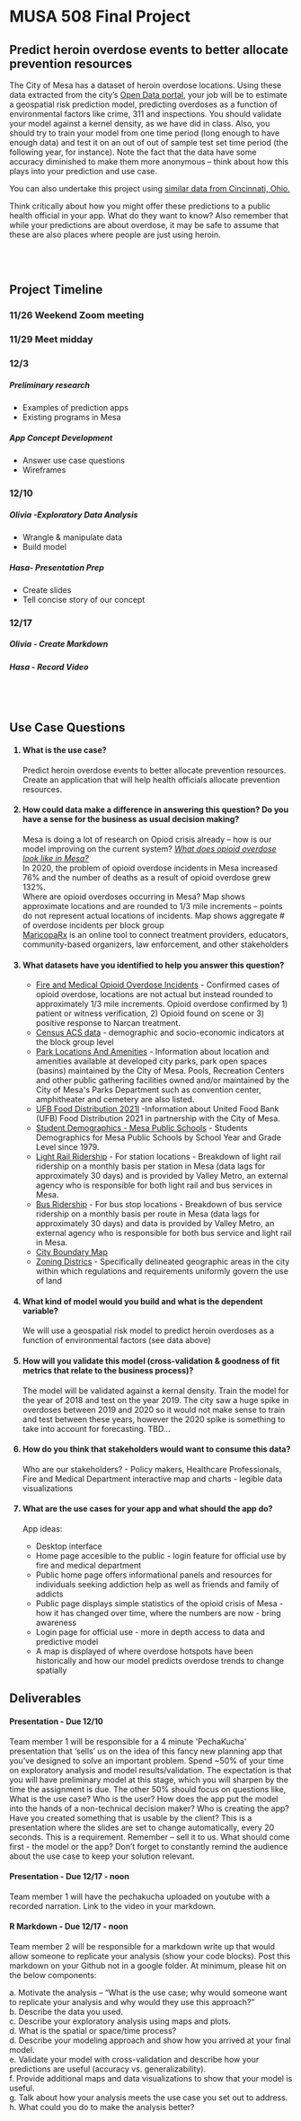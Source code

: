 # MUSA 508 Final Project 

## Predict heroin overdose events to better allocate prevention resources 

The City of Mesa has a dataset of heroin overdose locations. Using these data extracted from the city’s [Open Data portal](https://data.mesaaz.gov/Fire-and-Medical/Fire-and-Medical-Opioid-Overdose-Incidents/qufy-tzv6), your job will be to estimate a geospatial risk prediction model, predicting overdoses as a function of environmental factors like crime, 311 and inspections. You should validate your model against a kernel density, as we have did in class. Also, you should try to train your model from one time period (long enough to have enough data) and test it on an out of out of sample test set time period (the following year, for instance). Note the fact that the data have some accuracy diminished to make them more anonymous – think about how this plays into your prediction and use case. 

You can also undertake this project using [similar data from Cincinnati, Ohio.](https://github.com/sydng/Cincinatti_Overdose_Data)

Think critically about how you might offer these predictions to a public health official in your app. What do they want to know? Also remember that while your predictions are about overdose, it may be safe to assume that these are also places where people are just using heroin. 

<br></br>
## Project Timeline 


### 11/26 Weekend Zoom meeting   


### 11/29 Meet midday 


### 12/3 
##### Preliminary research 
*   Examples of prediction apps  
*   Existing programs in Mesa 
##### App Concept Development   
*   Answer use case questions  
*   Wireframes 


### 12/10 
##### Olivia -Exploratory Data Analysis 
*   Wrangle & manipulate data  
*   Build model  
##### Hasa- Presentation Prep   
*   Create slides 
*   Tell concise story of our concept 


### 12/17 
##### Olivia - Create Markdown 
##### Hasa - Record Video 

<br></br>
## Use Case Questions 

<ol>
    
#### <li> What is the use case?  </li>
    
Predict heroin overdose events to better allocate prevention resources.  
Create an application that will help health officials allocate prevention resources.
    
#### <li> How could data make a difference in answering this question? Do you have a sense for the business as usual decision making? </li>

Mesa is doing a lot of research on Opiod crisis already – how is our model improving on the current system? [*What does opioid overdose look like in Mesa?*](https://data.mesaaz.gov/stories/s/Opioid-Overdose-A-Public-Health-Emergency/ma3e-anqw/)   
In 2020, the problem of opioid overdose incidents in Mesa increased 76% and the number of deaths as a result of opioid overdose grew 132%.   
Where are opioid overdoses occurring in Mesa? Map shows approximate locations and are rounded to 1/3 mile increments – points do not represent actual locations of incidents. Map shows aggregate # of overdose incidents per block group  
[MaricopaRx](https://www.maricoparx.org/) is an online tool to connect treatment providers, educators, community-based organizers, law enforcement, and other stakeholders   

#### <li>What datasets have you identified to help you answer this question? </li>

*   [Fire and Medical Opioid Overdose Incidents](https://data.mesaaz.gov/Fire-and-Medical/Fire-and-Medical-Opioid-Overdose-Incidents/qufy-tzv6) - Confirmed cases of opioid overdose, locations are not actual but instead rounded to approximately 1/3 mile increments. Opioid overdose confirmed by 1) patient or witness verification, 2) Opioid found on scene or 3) positive response to Narcan treatment.
*   [Census ACS data](https://www.census.gov/programs-surveys/acs) - demographic and socio-economic indicators at the block group level
*   [Park Locations And Amenities](https://data.mesaaz.gov/Parks-Recreation-and-Community-Facilities/Parks-Locations-And-Amenities/djym-pkpp) - Information about location and amenities available at developed city parks, park open spaces (basins) maintained by the City of Mesa. Pools, Recreation Centers and other public gathering facilities owned and/or maintained by the City of Mesa's Parks Department such as convention center, amphitheater and cemetery are also listed.
*   [UFB Food Distribution 2021l](https://data.mesaaz.gov/Parks-Recreation-and-Community-Facilities/UFB-Food-Distribution-2021/mf65-6nx7) -Information about United Food Bank (UFB) Food Distribution 2021 in partnership with the City of Mesa.
*   [Student Demographics - Mesa Public Schools](https://data.mesaaz.gov/Neighborhoods/Student-Demographics-Mesa-Public-Schools/svjb-9ytu) - Students Demographics for Mesa Public Schools by School Year and Grade Level since 1979.
*   [Light Rail Ridership](https://data.mesaaz.gov/Transit-Services/Light-Rail-Ridership/pdpe-wbxu) - For station locations - Breakdown of light rail ridership on a monthly basis per station in Mesa (data lags for approximately 30 days) and is provided by Valley Metro, an external agency who is responsible for both light rail and bus services in Mesa.
*   [Bus Ridership](https://data.mesaaz.gov/Transit-Services/Bus-Ridership/nmjv-498y) - For bus stop locations - Breakdown of bus service ridership on a monthly basis per route in Mesa (data lags for approximately 30 days) and data is provided by Valley Metro, an external agency who is responsible for both bus service and light rail in Mesa.
*   [City Boundary Map](https://data.mesaaz.gov/Zoning-Property/City-Boundary-Map/wf8n-kwgk) 
*   [Zoning Districs](https://data.mesaaz.gov/Zoning-Property/Zoning-Districts/qscf-6ebm) - Specifically delineated geographic areas in the city within which regulations and requirements uniformly govern the use of land
 
#### <li>What kind of model would you build and what is the dependent variable? </li>

We will use a geospatial risk model to predict heroin overdoses as a function of environmental factors (see data above) 

#### <li>How will you validate this model (cross-validation & goodness of fit metrics that relate to the business process)? </li>

The model will be validated against a kernal density. Train the model for the year of 2018 and test on the year 2019. The city saw a huge spike in overdoses between 2019 and 2020 so it would not make sense to train and test between these years, however the 2020 spike is something to take into account for forecasting. TBD...
    
#### <li>How do you think that stakeholders would want to consume this data? </li>

Who are our stakeholders? - Policy makers, Healthcare Professionals, Fire and Medical Department
interactive map and charts - legible data visualizations

#### <li>What are the use cases for your app and what should the app do? </li>

App ideas:
*   Desktop interface
*   Home page accesible to the public - login feature for official use by fire and medical department
*   Public home page offers informational panels and resources for individuals seeking addiction help as well as friends and family of addicts 
*   Public page displays simple statistics of the opioid crisis of Mesa - how it has changed over time, where the numbers are now - bring awareness
*   Login page for official use - more in depth access to data and predictive model
*   A map is displayed of where overdose hotspots have been historically and how our model predicts overdose trends to change spatially
    
</ol>

## Deliverables

#### Presentation - Due 12/10
Team member 1 will be responsible for a 4 minute 'PechaKucha' presentation that ‘sells’ us on the idea of this fancy new planning app that you’ve designed to solve an important problem. Spend ~50% of your time on exploratory analysis and model results/validation. The expectation is that you will have preliminary model at this stage, which you will sharpen by the time the assignment is due. The other 50% should focus on questions like, What is the use case? Who is the user? How does the app put the model into the hands of a non-technical decision maker? Who is creating the app? Have you created something that is usable by the client? This is a presentation where the slides are set to change automatically, every 20 seconds. This is a requirement. Remember – sell it to us. What should come first - the model or the app? Don’t forget to constantly remind the audience about the use case to keep your solution relevant. 

#### Presentation - Due 12/17 - noon
Team member 1 will have the pechakucha uploaded on youtube with a recorded narration. Link to the video in your markdown.

#### R Markdown - Due 12/17 - noon

Team member 2 will be responsible for a markdown write up that would allow someone to replicate your analysis (show your code blocks). Post this markdown on your Github not in a google folder. At minimum, please hit on the below components:

a. Motivate the analysis – “What is the use case; why would someone want to replicate your analysis and why would they use this approach?”  
b. Describe the data you used.  
c. Describe your exploratory analysis using maps and plots.  
d. What is the spatial or space/time process?  
d. Describe your modeling approach and show how you arrived at your final model.  
e. Validate your model with cross-validation and describe how your predictions are useful (accuracy vs. generalizability).  
f. Provide additional maps and data visualizations to show that your model is useful.  
g. Talk about how your analysis meets the use case you set out to address.  
h. What could you do to make the analysis better?  

